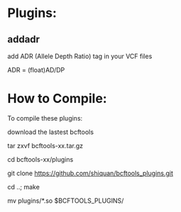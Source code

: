 Plugins:
========

addadr
------
add ADR (Allele Depth Ratio) tag in your VCF files

ADR = (float)AD/DP




How to Compile:
===============
To compile these plugins:

   download the lastest bcftools

   tar zxvf bcftools-xx.tar.gz
    
   cd bcftools-xx/plugins

   git clone https://github.com/shiquan/bcftools_plugins.git
    
   cd ..; make
    
   mv plugins/*.so $BCFTOOLS_PLUGINS/
